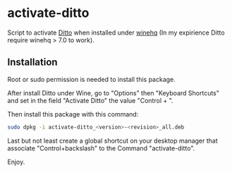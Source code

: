 # activate-ditto
Script to activate [Ditto](https://ditto-cp.sourceforge.io/) when installed under [winehq](https://www.winehq.org/) (In my expirience Ditto require winehq > 7.0 to work).

## Installation 
Root or sudo permission is needed to install this package.

After install Ditto under Wine, go to "Options" then "Keyboard Shortcuts" and set in the field "Activate Ditto" the value "Control + \".

Then install this package with this command:

~~~bash
sudo dpkg -i activate-ditto_<version>-<revision>_all.deb
~~~

Last but not least create a global shortcut on your desktop manager that associate "Control+backslash" to the Command "activate-ditto".

Enjoy.



